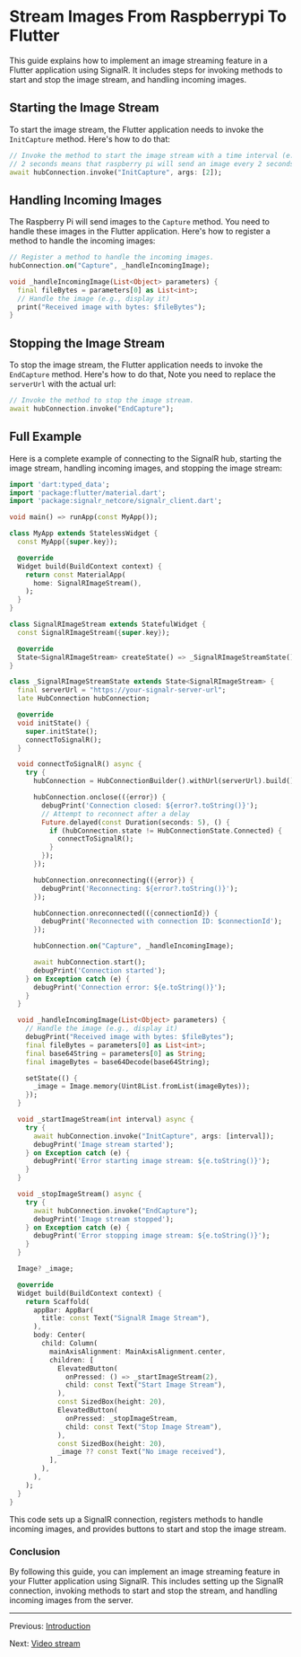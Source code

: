 # Stream Images From Raspberrypi To Flutter

This guide explains how to implement an image streaming feature in a Flutter application using SignalR. It includes steps for invoking methods to start and stop the image stream, and handling incoming images.

## Starting the Image Stream

To start the image stream, the Flutter application needs to invoke the `InitCapture` method. Here's how to do that:

```dart
// Invoke the method to start the image stream with a time interval (e.g., 2 seconds).
// 2 seconds means that raspberry pi will send an image every 2 seconds.
await hubConnection.invoke("InitCapture", args: [2]);
```

## Handling Incoming Images

The Raspberry Pi will send images to the `Capture` method. You need to handle these images in the Flutter application. Here's how to register a method to handle the incoming images:

```dart
// Register a method to handle the incoming images.
hubConnection.on("Capture", _handleIncomingImage);

void _handleIncomingImage(List<Object> parameters) {
  final fileBytes = parameters[0] as List<int>;
  // Handle the image (e.g., display it)
  print("Received image with bytes: $fileBytes");
}
```

## Stopping the Image Stream

To stop the image stream, the Flutter application needs to invoke the `EndCapture` method. Here's how to do that, Note you need to replace the `serverUrl` with the actual url:

```dart
// Invoke the method to stop the image stream.
await hubConnection.invoke("EndCapture");
```

## Full Example

Here is a complete example of connecting to the SignalR hub, starting the image stream, handling incoming images, and stopping the image stream:

```dart
import 'dart:typed_data';
import 'package:flutter/material.dart';
import 'package:signalr_netcore/signalr_client.dart';

void main() => runApp(const MyApp());

class MyApp extends StatelessWidget {
  const MyApp({super.key});

  @override
  Widget build(BuildContext context) {
    return const MaterialApp(
      home: SignalRImageStream(),
    );
  }
}

class SignalRImageStream extends StatefulWidget {
  const SignalRImageStream({super.key});

  @override
  State<SignalRImageStream> createState() => _SignalRImageStreamState();
}

class _SignalRImageStreamState extends State<SignalRImageStream> {
  final serverUrl = "https://your-signalr-server-url";
  late HubConnection hubConnection;

  @override
  void initState() {
    super.initState();
    connectToSignalR();
  }

  void connectToSignalR() async {
    try {
      hubConnection = HubConnectionBuilder().withUrl(serverUrl).build();

      hubConnection.onclose(({error}) {
        debugPrint('Connection closed: ${error?.toString()}');
        // Attempt to reconnect after a delay
        Future.delayed(const Duration(seconds: 5), () {
          if (hubConnection.state != HubConnectionState.Connected) {
            connectToSignalR();
          }
        });
      });

      hubConnection.onreconnecting(({error}) {
        debugPrint('Reconnecting: ${error?.toString()}');
      });

      hubConnection.onreconnected(({connectionId}) {
        debugPrint('Reconnected with connection ID: $connectionId');
      });

      hubConnection.on("Capture", _handleIncomingImage);

      await hubConnection.start();
      debugPrint('Connection started');
    } on Exception catch (e) {
      debugPrint('Connection error: ${e.toString()}');
    }
  }

  void _handleIncomingImage(List<Object> parameters) {
    // Handle the image (e.g., display it)
    debugPrint("Received image with bytes: $fileBytes");
    final fileBytes = parameters[0] as List<int>;
    final base64String = parameters[0] as String;
    final imageBytes = base64Decode(base64String);

    setState(() {
      _image = Image.memory(Uint8List.fromList(imageBytes));
    });
  }

  void _startImageStream(int interval) async {
    try {
      await hubConnection.invoke("InitCapture", args: [interval]);
      debugPrint('Image stream started');
    } on Exception catch (e) {
      debugPrint('Error starting image stream: ${e.toString()}');
    }
  }

  void _stopImageStream() async {
    try {
      await hubConnection.invoke("EndCapture");
      debugPrint('Image stream stopped');
    } on Exception catch (e) {
      debugPrint('Error stopping image stream: ${e.toString()}');
    }
  }

  Image? _image;

  @override
  Widget build(BuildContext context) {
    return Scaffold(
      appBar: AppBar(
        title: const Text("SignalR Image Stream"),
      ),
      body: Center(
        child: Column(
          mainAxisAlignment: MainAxisAlignment.center,
          children: [
            ElevatedButton(
              onPressed: () => _startImageStream(2),
              child: const Text("Start Image Stream"),
            ),
            const SizedBox(height: 20),
            ElevatedButton(
              onPressed: _stopImageStream,
              child: const Text("Stop Image Stream"),
            ),
            const SizedBox(height: 20),
            _image ?? const Text("No image received"),
          ],
        ),
      ),
    );
  }
}
```

This code sets up a SignalR connection, registers methods to handle incoming images, and provides buttons to start and stop the image stream.

### Conclusion

By following this guide, you can implement an image streaming feature in your Flutter application using SignalR. This includes setting up the SignalR connection, invoking methods to start and stop the stream, and handling incoming images from the server.

---

Previous: [Introduction](./introduction.md)

Next: [Video stream](./video-stream.md)
